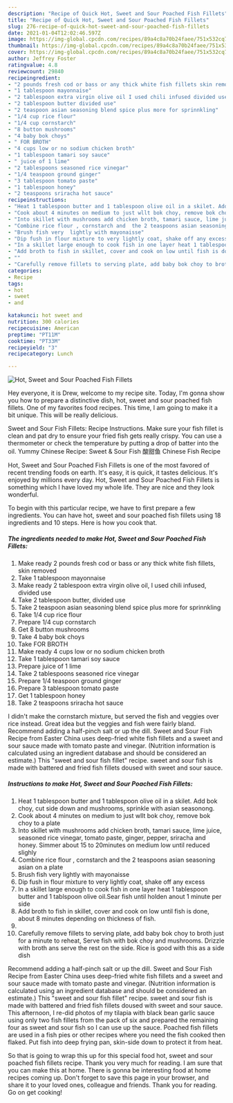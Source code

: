 ```yaml
---
description: "Recipe of Quick Hot, Sweet and Sour Poached Fish Fillets"
title: "Recipe of Quick Hot, Sweet and Sour Poached Fish Fillets"
slug: 276-recipe-of-quick-hot-sweet-and-sour-poached-fish-fillets
date: 2021-01-04T12:02:46.597Z
image: https://img-global.cpcdn.com/recipes/89a4c8a70b24faee/751x532cq70/hot-sweet-and-sour-poached-fish-fillets-recipe-main-photo.jpg
thumbnail: https://img-global.cpcdn.com/recipes/89a4c8a70b24faee/751x532cq70/hot-sweet-and-sour-poached-fish-fillets-recipe-main-photo.jpg
cover: https://img-global.cpcdn.com/recipes/89a4c8a70b24faee/751x532cq70/hot-sweet-and-sour-poached-fish-fillets-recipe-main-photo.jpg
author: Jeffrey Foster
ratingvalue: 4.8
reviewcount: 29840
recipeingredient:
- "2 pounds fresh cod or bass or any thick white fish fillets skin removed"
- "1 tablespoon mayonnaise"
- "2 tablespoon extra virgin olive oil I used chili infused divided use"
- "2 tablespoon butter divided use"
- "2 teaspoon asian seasoning blend spice plus more for sprinnkling"
- "1/4 cup rice flour"
- "1/4 cup cornstarch"
- "8 button mushrooms"
- "4 baby bok choys"
- " FOR BROTH"
- "4 cups low or no sodium chicken broth"
- "1 tablespoon tamari soy sauce"
- " juice of 1 lime"
- "2 tablespoons seasoned rice vinegar"
- "1/4 teaspoon ground ginger"
- "3 tablespoon tomato paste"
- "1 tablespoon honey"
- "2 teaspoons sriracha hot sauce"
recipeinstructions:
- "Heat 1 tablespoon butter and 1 tablespoon olive oil in a skilet. Add bok choy, cut side down and mushrooms, sprinkle with asian seasonong."
- "Cook about 4 minutes on medium to just wllt bok choy, remove bok choy to a plate"
- "Into skillet with mushrooms add chicken broth, tamari sauce, lime juice, seasoned rice vinegar, tomato paste, ginger, pepper, sriracha and honey. Simmer about 15 to 20minutes on medium low until reduced slighly"
- "Combine rice flour , cornstarch and  the 2 teaspoons asian seasoning asian  on a plate"
- "Brush fish very  lightly with mayonaisse"
- "Dip fush in flour mixture to very lightly coat, shake off any excess"
- "In a skillet large enough to cook fish in one layer heat 1 tablespoon butter and 1 tablspoon olive oil.Sear fish until holden anout 1 minute per side"
- "Add broth to fish in skillet, cover and cook on low until fish is done, about 8 minutes depending on thickness of fish."
- ""
- "Carefully remove fillets to serving plate, add baby bok choy to broth just for a minute to reheat, Serve fish with bok choy and mushrooms. Drizzle with broth ans serve the rest on the side. Rice is good with this as a side dish"
categories:
- Recipe
tags:
- hot
- sweet
- and

katakunci: hot sweet and 
nutrition: 300 calories
recipecuisine: American
preptime: "PT11M"
cooktime: "PT33M"
recipeyield: "3"
recipecategory: Lunch

---
```



![Hot, Sweet and Sour Poached Fish Fillets](https://img-global.cpcdn.com/recipes/89a4c8a70b24faee/751x532cq70/hot-sweet-and-sour-poached-fish-fillets-recipe-main-photo.jpg)

Hey everyone, it is Drew, welcome to my recipe site. Today, I'm gonna show you how to prepare a distinctive dish, hot, sweet and sour poached fish fillets. One of my favorites food recipes. This time, I am going to make it a bit unique. This will be really delicious.

Sweet and Sour Fish Fillets: Recipe Instructions. Make sure your fish fillet is clean and pat dry to ensure your fried fish gets really crispy. You can use a thermometer or check the temperature by putting a drop of batter into the oil. Yummy Chinese Recipe: Sweet &amp; Sour Fish 酸甜鱼 Chinese Fish Recipe

Hot, Sweet and Sour Poached Fish Fillets is one of the most favored of recent trending foods on earth. It's easy, it is quick, it tastes delicious. It's enjoyed by millions every day. Hot, Sweet and Sour Poached Fish Fillets is something which I have loved my whole life. They are nice and they look wonderful.


To begin with this particular recipe, we have to first prepare a few ingredients. You can have hot, sweet and sour poached fish fillets using 18 ingredients and 10 steps. Here is how you cook that.

<!--inarticleads1-->

##### The ingredients needed to make Hot, Sweet and Sour Poached Fish Fillets:

1. Make ready 2 pounds fresh cod or bass or any thick white fish fillets, skin removed
1. Take 1 tablespoon mayonnaise
1. Make ready 2 tablespoon extra virgin olive oil, I used chili infused, divided use
1. Take 2 tablespoon butter, divided use
1. Take 2 teaspoon asian seasoning blend spice plus more for sprinnkling
1. Take 1/4 cup rice flour
1. Prepare 1/4 cup cornstarch
1. Get 8 button mushrooms
1. Take 4 baby bok choys
1. Take  FOR BROTH
1. Make ready 4 cups low or no sodium chicken broth
1. Take 1 tablespoon tamari soy sauce
1. Prepare  juice of 1 lime
1. Take 2 tablespoons seasoned rice vinegar
1. Prepare 1/4 teaspoon ground ginger
1. Prepare 3 tablespoon tomato paste
1. Get 1 tablespoon honey
1. Take 2 teaspoons sriracha hot sauce


I didn&#39;t make the cornstarch mixture, but served the fish and veggies over rice instead. Great idea but the veggies and fish were fairly bland. Recommend adding a half-pinch salt or up the dill. Sweet and Sour Fish Recipe from Easter China uses deep-fried white fish fillets and a sweet and sour sauce made with tomato paste and vinegar. (Nutrition information is calculated using an ingredient database and should be considered an estimate.) This &#34;sweet and sour fish fillet&#34; recipe. sweet and sour fish is made with battered and fried fish fillets doused with sweet and sour sauce. 

<!--inarticleads2-->

##### Instructions to make Hot, Sweet and Sour Poached Fish Fillets:

1. Heat 1 tablespoon butter and 1 tablespoon olive oil in a skilet. Add bok choy, cut side down and mushrooms, sprinkle with asian seasonong.
1. Cook about 4 minutes on medium to just wllt bok choy, remove bok choy to a plate
1. Into skillet with mushrooms add chicken broth, tamari sauce, lime juice, seasoned rice vinegar, tomato paste, ginger, pepper, sriracha and honey. Simmer about 15 to 20minutes on medium low until reduced slighly
1. Combine rice flour , cornstarch and  the 2 teaspoons asian seasoning asian  on a plate
1. Brush fish very  lightly with mayonaisse
1. Dip fush in flour mixture to very lightly coat, shake off any excess
1. In a skillet large enough to cook fish in one layer heat 1 tablespoon butter and 1 tablspoon olive oil.Sear fish until holden anout 1 minute per side
1. Add broth to fish in skillet, cover and cook on low until fish is done, about 8 minutes depending on thickness of fish.
1. 
1. Carefully remove fillets to serving plate, add baby bok choy to broth just for a minute to reheat, Serve fish with bok choy and mushrooms. Drizzle with broth ans serve the rest on the side. Rice is good with this as a side dish


Recommend adding a half-pinch salt or up the dill. Sweet and Sour Fish Recipe from Easter China uses deep-fried white fish fillets and a sweet and sour sauce made with tomato paste and vinegar. (Nutrition information is calculated using an ingredient database and should be considered an estimate.) This &#34;sweet and sour fish fillet&#34; recipe. sweet and sour fish is made with battered and fried fish fillets doused with sweet and sour sauce. This afternoon, I re-did photos of my tilapia with black bean garlic sauce using only two fish fillets from the pack of six and prepared the remaining four as sweet and sour fish so I can use up the sauce. Poached fish fillets are used in a fish pies or other recipes where you need the fish cooked then flaked. Put fish into deep frying pan, skin-side down to protect it from heat. 

So that is going to wrap this up for this special food hot, sweet and sour poached fish fillets recipe. Thank you very much for reading. I am sure that you can make this at home. There is gonna be interesting food at home recipes coming up. Don't forget to save this page in your browser, and share it to your loved ones, colleague and friends. Thank you for reading. Go on get cooking!
